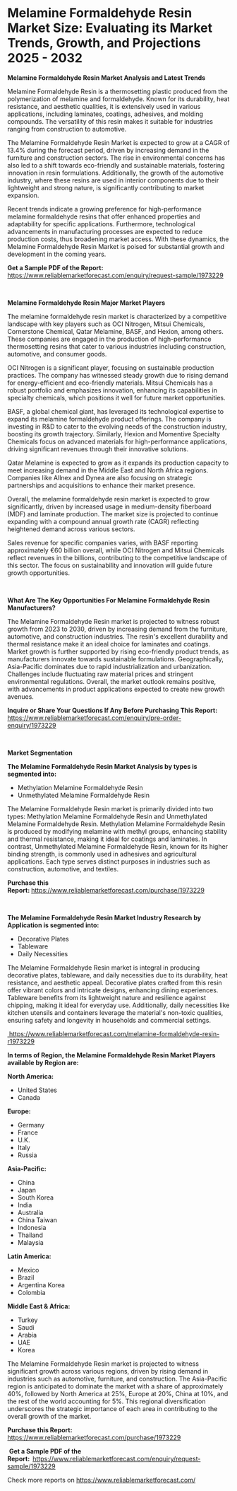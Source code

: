 <p><h1>Melamine Formaldehyde Resin Market Size: Evaluating its Market Trends, Growth, and Projections 2025 - 2032</h1></p><p><strong>Melamine Formaldehyde Resin Market Analysis and Latest Trends</strong></p>
<p><p>Melamine Formaldehyde Resin is a thermosetting plastic produced from the polymerization of melamine and formaldehyde. Known for its durability, heat resistance, and aesthetic qualities, it is extensively used in various applications, including laminates, coatings, adhesives, and molding compounds. The versatility of this resin makes it suitable for industries ranging from construction to automotive.</p><p>The Melamine Formaldehyde Resin Market is expected to grow at a CAGR of 13.4% during the forecast period, driven by increasing demand in the furniture and construction sectors. The rise in environmental concerns has also led to a shift towards eco-friendly and sustainable materials, fostering innovation in resin formulations. Additionally, the growth of the automotive industry, where these resins are used in interior components due to their lightweight and strong nature, is significantly contributing to market expansion.</p><p>Recent trends indicate a growing preference for high-performance melamine formaldehyde resins that offer enhanced properties and adaptability for specific applications. Furthermore, technological advancements in manufacturing processes are expected to reduce production costs, thus broadening market access. With these dynamics, the Melamine Formaldehyde Resin Market is poised for substantial growth and development in the coming years.</p></p>
<p><strong>Get a Sample PDF of the Report:&nbsp;</strong> <a href="https://www.reliablemarketforecast.com/enquiry/request-sample/1973229?utm_campaign=2439&utm_medium=2&utm_source=Github&utm_content=ia&utm_term=01042025&utm_id=melamine-formaldehyde-resin">https://www.reliablemarketforecast.com/enquiry/request-sample/1973229</a></p>
<p>&nbsp;</p>
<p><strong>Melamine Formaldehyde Resin Major Market Players</strong></p>
<p><p>The melamine formaldehyde resin market is characterized by a competitive landscape with key players such as OCI Nitrogen, Mitsui Chemicals, Cornerstone Chemical, Qatar Melamine, BASF, and Hexion, among others. These companies are engaged in the production of high-performance thermosetting resins that cater to various industries including construction, automotive, and consumer goods.</p><p>OCI Nitrogen is a significant player, focusing on sustainable production practices. The company has witnessed steady growth due to rising demand for energy-efficient and eco-friendly materials. Mitsui Chemicals has a robust portfolio and emphasizes innovation, enhancing its capabilities in specialty chemicals, which positions it well for future market opportunities.</p><p>BASF, a global chemical giant, has leveraged its technological expertise to expand its melamine formaldehyde product offerings. The company is investing in R&D to cater to the evolving needs of the construction industry, boosting its growth trajectory. Similarly, Hexion and Momentive Specialty Chemicals focus on advanced materials for high-performance applications, driving significant revenues through their innovative solutions.</p><p>Qatar Melamine is expected to grow as it expands its production capacity to meet increasing demand in the Middle East and North Africa regions. Companies like Allnex and Dynea are also focusing on strategic partnerships and acquisitions to enhance their market presence.</p><p>Overall, the melamine formaldehyde resin market is expected to grow significantly, driven by increased usage in medium-density fiberboard (MDF) and laminate production. The market size is projected to continue expanding with a compound annual growth rate (CAGR) reflecting heightened demand across various sectors.</p><p>Sales revenue for specific companies varies, with BASF reporting approximately €60 billion overall, while OCI Nitrogen and Mitsui Chemicals reflect revenues in the billions, contributing to the competitive landscape of this sector. The focus on sustainability and innovation will guide future growth opportunities.</p></p>
<p>&nbsp;</p>
<p><strong>What Are The Key Opportunities For Melamine Formaldehyde Resin Manufacturers?</strong></p>
<p><p>The Melamine Formaldehyde Resin market is projected to witness robust growth from 2023 to 2030, driven by increasing demand from the furniture, automotive, and construction industries. The resin's excellent durability and thermal resistance make it an ideal choice for laminates and coatings. Market growth is further supported by rising eco-friendly product trends, as manufacturers innovate towards sustainable formulations. Geographically, Asia-Pacific dominates due to rapid industrialization and urbanization. Challenges include fluctuating raw material prices and stringent environmental regulations. Overall, the market outlook remains positive, with advancements in product applications expected to create new growth avenues.</p></p>
<p><strong>Inquire or Share Your Questions If Any Before Purchasing This Report:</strong> <a href="https://www.reliablemarketforecast.com/enquiry/pre-order-enquiry/1973229?utm_campaign=2439&utm_medium=2&utm_source=Github&utm_content=ia&utm_term=01042025&utm_id=melamine-formaldehyde-resin">https://www.reliablemarketforecast.com/enquiry/pre-order-enquiry/1973229</a></p>
<p>&nbsp;</p>
<p><strong>Market Segmentation</strong></p>
<p><strong>The Melamine Formaldehyde Resin Market Analysis by types is segmented into:</strong></p>
<p><ul><li>Methylation Melamine Formaldehyde Resin</li><li>Unmethylated Melamine Formaldehyde Resin</li></ul></p>
<p><p>The Melamine Formaldehyde Resin market is primarily divided into two types: Methylation Melamine Formaldehyde Resin and Unmethylated Melamine Formaldehyde Resin. Methylation Melamine Formaldehyde Resin is produced by modifying melamine with methyl groups, enhancing stability and thermal resistance, making it ideal for coatings and laminates. In contrast, Unmethylated Melamine Formaldehyde Resin, known for its higher binding strength, is commonly used in adhesives and agricultural applications. Each type serves distinct purposes in industries such as construction, automotive, and textiles.</p></p>
<p><strong>Purchase this Report:&nbsp;</strong><a href="https://www.reliablemarketforecast.com/purchase/1973229?utm_campaign=2439&utm_medium=2&utm_source=Github&utm_content=ia&utm_term=01042025&utm_id=melamine-formaldehyde-resin">https://www.reliablemarketforecast.com/purchase/1973229</a></p>
<p>&nbsp;</p>
<p><strong>The Melamine Formaldehyde Resin Market Industry Research by Application is segmented into:</strong></p>
<p><ul><li>Decorative Plates</li><li>Tableware</li><li>Daily Necessities</li></ul></p>
<p><p>The Melamine Formaldehyde Resin market is integral in producing decorative plates, tableware, and daily necessities due to its durability, heat resistance, and aesthetic appeal. Decorative plates crafted from this resin offer vibrant colors and intricate designs, enhancing dining experiences. Tableware benefits from its lightweight nature and resilience against chipping, making it ideal for everyday use. Additionally, daily necessities like kitchen utensils and containers leverage the material's non-toxic qualities, ensuring safety and longevity in households and commercial settings.</p></p>
<p><a href="https://www.reliablemarketforecast.com/melamine-formaldehyde-resin-r1973229?utm_campaign=2439&utm_medium=2&utm_source=Github&utm_content=ia&utm_term=01042025&utm_id=melamine-formaldehyde-resin">&nbsp;https://www.reliablemarketforecast.com/melamine-formaldehyde-resin-r1973229</a></p>
<p><strong>In terms of Region, the Melamine Formaldehyde Resin Market Players available by Region are:</strong></p>
<p>
    <p> <strong> North America: </strong>
        <ul>
            <li>United States</li>
            <li>Canada</li>
        </ul>
        </p> 
    <p> <strong> Europe: </strong>
        <ul>
            <li>Germany</li>
            <li>France</li>
            <li>U.K.</li>
            <li>Italy</li>
            <li>Russia</li>
        </ul>
        </p> 
    <p> <strong> Asia-Pacific: </strong>
        <ul>
            <li>China</li>
            <li>Japan</li>
            <li>South Korea</li>
            <li>India</li>
            <li>Australia</li>
            <li>China Taiwan</li>
            <li>Indonesia</li>
            <li>Thailand</li>
            <li>Malaysia</li>
        </ul>
        </p> 
    <p> <strong> Latin America: </strong>
        <ul>
            <li>Mexico</li>
            <li>Brazil</li>
            <li>Argentina Korea</li>
            <li>Colombia</li>
        </ul>
        </p> 
    <p> <strong> Middle East & Africa: </strong>
        <ul>
            <li>Turkey</li>
            <li>Saudi</li>
            <li>Arabia</li>
            <li>UAE</li>
            <li>Korea</li>
        </ul>
    </p>
    </p>
<p><p>The Melamine Formaldehyde Resin market is projected to witness significant growth across various regions, driven by rising demand in industries such as automotive, furniture, and construction. The Asia-Pacific region is anticipated to dominate the market with a share of approximately 40%, followed by North America at 25%, Europe at 20%, China at 10%, and the rest of the world accounting for 5%. This regional diversification underscores the strategic importance of each area in contributing to the overall growth of the market.</p></p>
<p><strong>Purchase this Report: </strong><a href="https://www.reliablemarketforecast.com/purchase/1973229?utm_campaign=2439&utm_medium=2&utm_source=Github&utm_content=ia&utm_term=01042025&utm_id=melamine-formaldehyde-resin">https://www.reliablemarketforecast.com/purchase/1973229</a></p>
<p>&nbsp;<strong>Get a Sample PDF of the Report:&nbsp;&nbsp;</strong><a href="https://www.reliablemarketforecast.com/enquiry/request-sample/1973229?utm_campaign=2439&utm_medium=2&utm_source=Github&utm_content=ia&utm_term=01042025&utm_id=melamine-formaldehyde-resin">https://www.reliablemarketforecast.com/enquiry/request-sample/1973229</a></p>
<p><strong></strong></p>
<p>Check more reports on <a href="https://www.reliablemarketforecast.com/?utm_campaign=2439&utm_medium=2&utm_source=Github&utm_content=ia&utm_term=01042025&utm_id=melamine-formaldehyde-resin">https://www.reliablemarketforecast.com/</a></p>